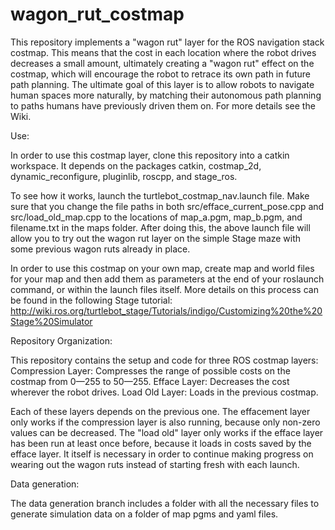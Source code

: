 # wagon_rut_costmap

This repository implements a "wagon rut" layer for the ROS navigation stack costmap. This means that the cost in each location where the robot drives decreases a small amount, ultimately creating a "wagon rut" effect on the costmap, which will encourage the robot to retrace its own path in future path planning. The ultimate goal of this layer is to allow robots to navigate human spaces more naturally, by matching their autonomous path planning to paths humans have previously driven them on. For more details see the Wiki. 



Use:

In order to use this costmap layer, clone this repository into a catkin workspace. It depends on the packages catkin, costmap_2d, dynamic_reconfigure, pluginlib, roscpp, and stage_ros.

To see how it works, launch the turtlebot_costmap_nav.launch file. Make sure that you change the file paths in both src/efface_current_pose.cpp and src/load_old_map.cpp to the locations of map_a.pgm, map_b.pgm, and filename.txt in the maps folder. After doing this, the above launch file will allow you to try out the wagon rut layer on the simple Stage maze with some previous wagon ruts already in place.

In order to use this costmap on your own map, create map and world files for your map and then add them as parameters at the end of your roslaunch command, or within the launch files itself. More details on this process can be found in the following Stage tutorial:
http://wiki.ros.org/turtlebot_stage/Tutorials/indigo/Customizing%20the%20Stage%20Simulator



Repository Organization:

This repository contains the setup and code for three ROS costmap layers:
Compression Layer: Compresses the range of possible costs on the costmap from 0—255 to 50—255.
Efface Layer: Decreases the cost wherever the robot drives.
Load Old Layer: Loads in the previous costmap.

Each of these layers depends on the previous one. The effacement layer only works if the compression layer is also running, because only non-zero values can be decreased. The "load old" layer only works if the efface layer has been run at least once before, because it loads in costs saved by the efface layer. It itself is necessary in order to continue making progress on wearing out the wagon ruts instead of starting fresh with each launch.

Data generation:

The data generation branch includes a folder with all the necessary files to generate simulation data on a folder of map pgms and yaml files.
